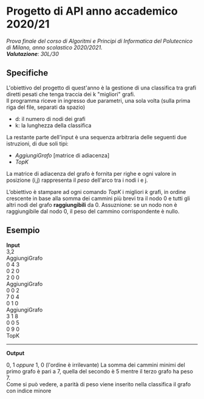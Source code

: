 # Progetto di API anno accademico 2020/21
*Prova finale del corso di Algoritmi e Principi di Informatica del Polutecnico di Milano, anno scolastico 2020/2021.*   
***Valutazione***: *30L/30*

## Specifiche
L'obiettivo del progetto di quest'anno è la gestione di una classifica
tra grafi diretti pesati che tenga traccia dei k "migliori" grafi.   
Il programma riceve in ingresso due parametri, una sola volta (sulla prima riga del file, separati da spazio)  

- d: il numero di nodi dei grafi
- k: la lunghezza della classifica

La restante parte dell'input è una sequenza arbitraria delle seguenti due istruzioni, di due soli tipi:

- *AggiungiGrafo* [matrice di adiacenza]
- *TopK*

La matrice di adiacenza del grafo è fornita per righe e ogni valore in posizione (i,j) rappresenta il *peso* dell'arco
tra i nodi i e j.

L’obiettivo è stampare ad ogni comando *TopK* i migliori *k* grafi, in ordine crescente in base alla
somma dei cammini più brevi tra il nodo 0 e tutti gli altri nodi del grafo **raggiungibili**
da 0. Assuznione: se un nodo non è raggiungibile dal nodo 0, il peso del cammino corrispondente è nullo.

## Esempio
**Input**   
3,2   
AggiungiGrafo       
0 4 3   
0 2 0   
2 0 0   
AggiungiGrafo    
0 0 2   
7 0 4   
0 1 0   
AggiungiGrafo   
3 1 8   
0 0 5   
0 9 0   
TopK   

---

**Output**  

0, 1 *oppure* 1, 0 (l'ordine è irrilevante)
La somma dei cammini minimi del primo grafo è pari a 7, quella del secondo è 5 mentre il terzo grafo ha peso 7.   
Come si può vedere, a parità di peso viene inserito nella classifica il grafo con indice minore
